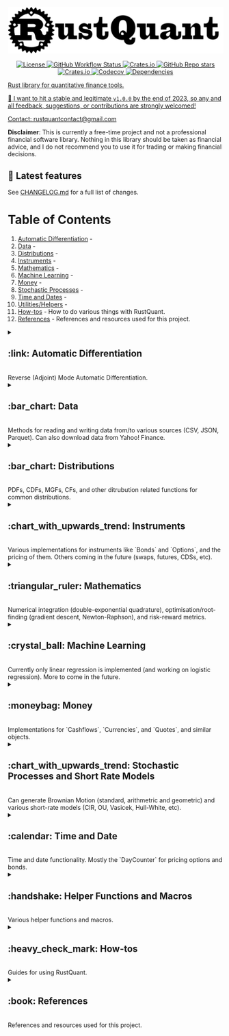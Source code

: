 
![](./images/logo.png)

<p align="center">
    <a href="#license" alt="license">
        <img alt="License" src="https://img.shields.io/github/license/avhz/RustQuant">
    <a href="#build" alt="build">
        <img alt="GitHub Workflow Status" src="https://img.shields.io/github/actions/workflow/status/avhz/RustQuant/build.yml">
    <a href="#downloads" alt="downloads">
        <img alt="Crates.io" src="https://img.shields.io/crates/d/RustQuant">
    <a href="#stars" alt="stars">
        <img alt="GitHub Repo stars" src="https://img.shields.io/github/stars/avhz/RustQuant">
    <a href="#version" alt="version">
        <img alt="Crates.io" src="https://img.shields.io/crates/v/RustQuant">
    <a href="#codecov" alt="codecov">
        <img alt="Codecov" src="https://img.shields.io/codecov/c/gh/avhz/RustQuant">
    <a href="#deps" alt="deps">
        <img alt="Dependencies" src="https://deps.rs/repo/github/avhz/RustQuant/status.svg">
</p>

Rust library for quantitative finance tools.

:dart: I want to hit a stable and legitimate `v1.0.0` by the end of 2023, so any and all feedback, suggestions, or contributions are strongly welcomed!

Contact: <rustquantcontact@gmail.com>

**Disclaimer**: This is currently a free-time project and not a professional financial software library. Nothing in this library should be taken as financial advice, and I do not recommend you to use it for trading or making financial decisions.

## :newspaper: Latest features

See [CHANGELOG.md](./CHANGELOG.md) for a full list of changes.

# Table of Contents

1. [Automatic Differentiation](#autodiff) -
2. [Data](#data) - 
3. [Distributions](#distributions) - 
4. [Instruments](#instruments) - 
5. [Mathematics](#maths) - 
6. [Machine Learning](#ml) - 
7. [Money](#money) - 
8. [Stochastic Processes](#stochastics) -
9. [Time and Dates](#time) - 
10. [Utilities/Helpers](#helpers) - 
11. [How-tos](#howto) - How to do various things with RustQuant.
12. [References](#references) - References and resources used for this project.


<details>
<summary>
<h2> 
:link: Automatic Differentiation <a name="autodiff"></a>
</h2>
<br>
Reverse (Adjoint) Mode Automatic Differentiation.
</summary>

Currently only gradients can be computed. Suggestions on how to extend the functionality to Hessian matrices are definitely welcome.

Additionally, only functions $f: \mathbb{R}^n \rightarrow \mathbb{R}$ (scalar output) are supported. However, you can manually apply the differentiation to multiple functions that could represent a vector output.

- [x] Reverse (Adjoint) Mode
  - Implementation via Operator and Function Overloading.
  - Useful when number of outputs is *smaller* than number of inputs.
    - i.e for functions $f:\mathbb{R}^n \rightarrow \mathbb{R}^m$, where $m \ll n$
- [ ] Forward (Tangent) Mode
  - Implementation via Dual Numbers.
  - Useful when number of outputs is *larger* than number of inputs.
    - i.e. for functions $f:\mathbb{R}^n \rightarrow \mathbb{R}^m$, where $m \gg n$

```rust
use RustQuant::autodiff::*;

fn main() {
    // Create a new Graph to store the computations.
    let g = Graph::new();

    // Assign variables.
    let x = g.var(69.);
    let y = g.var(420.);

    // Define a function.
    let f = {
      let a = x.powi(2);
      let b = y.powi(2);

      a + b + (x * y).exp()
    };

    // Accumulate the gradient.
    let gradient = f.accumulate();

    println!("Function = {}", f);
    println!("Gradient = {:?}", gradient.wrt([x, y]));
}
```

You can also generate Graphviz (dot) code to visualize the computation graphs:

```rust
println!("{}", graphviz(&graph, &variables));
```  

The computation graph from computing Black-Scholes Greeks is:

![Black-Scholes Greeks tape.](./images/black_scholes_tape.png)

It is clearly a work in progress, but gives a general idea of how the computation graph is structured.

If you want to improve the visualization, please feel free to submit a PR!

</details>



<details>
<summary>
<h2> 
:bar_chart: Data <a name="data"></a>
</h2>
<br>
Methods for reading and writing data from/to various sources (CSV, JSON, Parquet). Can also download data from Yahoo! Finance.
</summary>

You can:

- Download data from Yahoo! Finance into a Polars `DataFrame`.
- Compute returns on the `DataFrame` you just downloaded.

```rust
use RustQuant::data::*;
use time::macros::date;

fn main() {
    // New YahooFinanceData instance.
    // By default, date range is: 1970-01-01 to present.
    let mut yfd = YahooFinanceData::new("AAPL".to_string());

    // Can specify custom dates (optional).
    yfd.set_start_date(time::macros::datetime!(2019 - 01 - 01 0:00 UTC));
    yfd.set_end_date(time::macros::datetime!(2020 - 01 - 01 0:00 UTC));

    // Download the historical data.
    yfd.get_price_history();

    // Compute the returns.
    // Specify the type of returns to compute (Simple, Logarithmic, Absolute)
    // You don't need to run .get_price_history() first, .compute_returns()
    // will do it for you if necessary.
    yfd.compute_returns(ReturnsType::Logarithmic);

    println!("Apple's quotes: {:?}", yfd.price_history);
    println!("Apple's returns: {:?}", yfd.returns);
}
```

```bash
Apple's quotes: Some(shape: (252, 7)
┌────────────┬───────────┬───────────┬───────────┬───────────┬────────────┬───────────┐
│ date       ┆ open      ┆ high      ┆ low       ┆ close     ┆ volume     ┆ adjusted  │
│ ---        ┆ ---       ┆ ---       ┆ ---       ┆ ---       ┆ ---        ┆ ---       │
│ date       ┆ f64       ┆ f64       ┆ f64       ┆ f64       ┆ f64        ┆ f64       │
╞════════════╪═══════════╪═══════════╪═══════════╪═══════════╪════════════╪═══════════╡
│ 2019-01-02 ┆ 38.7225   ┆ 39.712502 ┆ 38.557499 ┆ 39.48     ┆ 1.481588e8 ┆ 37.994499 │
│ 2019-01-03 ┆ 35.994999 ┆ 36.43     ┆ 35.5      ┆ 35.547501 ┆ 3.652488e8 ┆ 34.209969 │
│ 2019-01-04 ┆ 36.1325   ┆ 37.137501 ┆ 35.950001 ┆ 37.064999 ┆ 2.344284e8 ┆ 35.670372 │
│ 2019-01-07 ┆ 37.174999 ┆ 37.2075   ┆ 36.474998 ┆ 36.982498 ┆ 2.191112e8 ┆ 35.590965 │
│ …          ┆ …         ┆ …         ┆ …         ┆ …         ┆ …          ┆ …         │
│ 2019-12-26 ┆ 71.205002 ┆ 72.495003 ┆ 71.175003 ┆ 72.477501 ┆ 9.31212e7  ┆ 70.798401 │
│ 2019-12-27 ┆ 72.779999 ┆ 73.4925   ┆ 72.029999 ┆ 72.449997 ┆ 1.46266e8  ┆ 70.771545 │
│ 2019-12-30 ┆ 72.364998 ┆ 73.172501 ┆ 71.305    ┆ 72.879997 ┆ 1.441144e8 ┆ 71.191582 │
│ 2019-12-31 ┆ 72.482498 ┆ 73.419998 ┆ 72.379997 ┆ 73.412498 ┆ 1.008056e8 ┆ 71.711739 │
└────────────┴───────────┴───────────┴───────────┴───────────┴────────────┴───────────┘)
```

```bash
Apple's returns: Some(shape: (252, 7)
┌────────────┬────────────┬───────────────┬───────────────┬───────────────┬──────────────┬──────────────┐
│ date       ┆ volume     ┆ open_logarith ┆ high_logarith ┆ low_logarithm ┆ close_logari ┆ adjusted_log │
│ ---        ┆ ---        ┆ mic           ┆ mic           ┆ ic            ┆ thmic        ┆ arithmic     │
│ date       ┆ f64        ┆ ---           ┆ ---           ┆ ---           ┆ ---          ┆ ---          │
│            ┆            ┆ f64           ┆ f64           ┆ f64           ┆ f64          ┆ f64          │
╞════════════╪════════════╪═══════════════╪═══════════════╪═══════════════╪══════════════╪══════════════╡
│ 2019-01-02 ┆ 1.481588e8 ┆ null          ┆ null          ┆ null          ┆ null         ┆ null         │
│ 2019-01-03 ┆ 3.652488e8 ┆ -0.073041     ┆ -0.086273     ┆ -0.082618     ┆ -0.104924    ┆ -0.104925    │
│ 2019-01-04 ┆ 2.344284e8 ┆ 0.003813      ┆ 0.019235      ┆ 0.012596      ┆ 0.041803     ┆ 0.041803     │
│ 2019-01-07 ┆ 2.191112e8 ┆ 0.028444      ┆ 0.001883      ┆ 0.014498      ┆ -0.002228    ┆ -0.002229    │
│ …          ┆ …          ┆ …             ┆ …             ┆ …             ┆ …            ┆ …            │
│ 2019-12-26 ┆ 9.31212e7  ┆ 0.000457      ┆ 0.017709      ┆ 0.006272      ┆ 0.019646     ┆ 0.019646     │
│ 2019-12-27 ┆ 1.46266e8  ┆ 0.021878      ┆ 0.013666      ┆ 0.011941      ┆ -0.00038     ┆ -0.00038     │
│ 2019-12-30 ┆ 1.441144e8 ┆ -0.005718     ┆ -0.004364     ┆ -0.010116     ┆ 0.005918     ┆ 0.005918     │
│ 2019-12-31 ┆ 1.008056e8 ┆ 0.001622      ┆ 0.003377      ┆ 0.014964      ┆ 0.00728      ┆ 0.00728      │
└────────────┴────────────┴───────────────┴───────────────┴───────────────┴──────────────┴──────────────┘)
```


### Read/write data

```rust
use RustQuant::data::*;

fn main() {
    // New `Data` instance.
    let mut data = Data::new(
        format: DataFormat::CSV, // Can also be JSON or PARQUET.
        path: String::from("./file/path/read.csv")
    )

    // Read from the given file. 
    data.read().unwrap();

    // New path to write the data to. 
    data.path = String::from("./file/path/write.csv")
    data.write().unwrap();

    println!("{:?}", data.data)
}
```

</details>

<details>
<summary>
<h2> 
:bar_chart: Distributions <a name="distributions"></a>
</h2>
<br>
PDFs, CDFs, MGFs, CFs, and other ditrubution related functions for common distributions.
</summary>

Probability density/mass functions, distribution functions, characteristic functions, etc.

- [x] Gaussian
- [x] Bernoulli
- [x] Binomial
- [x] Poisson
- [x] Uniform (discrete & continuous)
- [x] Chi-Squared
- [x] Gamma
- [x] Exponential

</details>

<details>
<summary>
<h2> 
:chart_with_upwards_trend: Instruments <a name="instruments"></a>
</h2>
<br>
Various implementations for instruments like `Bonds` and `Options`, and the pricing of them. Others coming in the future (swaps, futures, CDSs, etc).
</summary>

### :chart_with_downwards_trend: Bonds <a name="bonds"></a>

- Prices:
  - [x] The Vasicek Model
  - [x] The Cox, Ingersoll, and Ross Model
  - [x] The Hull–White (One-Factor) Model
  - [ ] The Rendleman and Bartter Model
  - [ ] The Ho–Lee Model
  - [ ] The Black–Derman–Toy Model
  - [ ] The Black–Karasinski Model
- [ ] Duration
- [ ] Convexity

### :money_with_wings: Option Pricing <a name="options"></a>

- Closed-form price solutions:
  - [x] Heston Model
  - [x] Barrier
  - [x] European
  - [x] Greeks/Sensitivities
  - [x] Lookback
  - [x] Asian: Continuous Geometric Average
  - [x] Forward Start
  - [ ] Basket
  - [ ] Rainbow
  - [ ] American

- Lattice models:
  - [x] Binomial Tree (Cox-Ross-Rubinstein)

The stochastic process generators can be used to price path-dependent options via Monte-Carlo.

- Monte Carlo pricing:
  - [x] Lookback
  - [ ] Asian
  - [ ] Chooser
  - [ ] Barrier

```rust
use RustQuant::options::*;

fn main() {
    let VanillaOption = EuropeanOption {
        initial_price: 100.0,
        strike_price: 110.0,
        risk_free_rate: 0.05,
        volatility: 0.2,
        dividend_rate: 0.02,
        time_to_maturity: 0.5,
    };

    let prices = VanillaOption.price();

    println!("Call price = {}", prices.0);
    println!("Put price = {}", prices.1);
}
```

</details>



<details>
<summary>
<h2> 
:triangular_ruler: Mathematics <a name="maths"></a>
</h2>
<br>
Numerical integration (double-exponential quadrature), optimisation/root-finding (gradient descent, Newton-Raphson), and risk-reward metrics.
</summary>

### Optimization and Root Finding

- [x] Gradient Descent
- [x] Newton-Raphson

Note: the reason you need to specify the lifetimes and use the type `Variable` is because the gradient descent optimiser uses the `RustQuant::autodiff` module to compute the gradients. This is a slight inconvenience, but the speed-up is enormous when working with functions with many inputs (when compared with using finite-difference quotients).

```rust
use RustQuant::optimisation::GradientDescent;

// Define the objective function.
fn himmelblau<'v>(variables: &[Variable<'v>]) -> Variable<'v> {
    let x = variables[0];
    let y = variables[1];

    ((x.powf(2.0) + y - 11.0).powf(2.0) + (x + y.powf(2.0) - 7.0).powf(2.0))
}

fn main() {
    // Create a new GradientDescent object with:
    //      - Step size: 0.005 
    //      - Iterations: 10000
    //      - Tolerance: sqrt(machine epsilon)
    let gd = GradientDescent::new(0.005, 10000, std::f64::EPSILON.sqrt() );

    // Perform the optimisation with:
    //      - Initial guess (10.0, 10.0),
    //      - Verbose output.
    let result = gd.optimize(&himmelblau, &vec![10.0, 10.0], true);
    
    // Print the result.
    println!("{:?}", result.minimizer);
}
```

### Integration

- Numerical Integration (needed for Heston model, for example):
  - [x] Tanh-Sinh (double exponential) quadrature
  - [x] Composite Midpoint Rule
  - [x] Composite Trapezoidal Rule
  - [x] Composite Simpson's 3/8 Rule

```rust
use RustQuant::math::*;

fn main() {
    // Define a function to integrate: e^(sin(x))
    fn f(x: f64) -> f64 {
        (x.sin()).exp()
    }

    // Integrate from 0 to 5.
    let integral = integrate(f, 0.0, 5.0);

    // ~ 7.18911925
    println!("Integral = {}", integral); 
}
```

### Risk-Reward Metrics

- [x] Risk-Reward Measures (Sharpe, Treynor, Sortino, etc)

</details>


<details>
<summary>
<h2>
:crystal_ball: Machine Learning <a name="ml"></a>
</h2>
<br>
Currently only linear regression is implemented (and working on logistic regression). More to come in the future.
</summary>

### Regression

- [x] Linear (using QR or SVD decomposition)
- [x] Logistic (via IRLS, adding MLE in the future).

</details>

<details>
<summary>
<h2> 
:moneybag: Money <a name="money"></a>
</h2>
<br>
Implementations for `Cashflows`, `Currencies`, and `Quotes`, and similar objects.
</summary>

- `Cashflows`
- `Currencies`
- `Quotes`

</details>

<details>
<summary>
<h2> 
:chart_with_upwards_trend: Stochastic Processes and Short Rate Models <a name="stochastics"></a>
</h2>
<br>
 Can generate Brownian Motion (standard, arithmetric and geometric) and various short-rate models (CIR, OU, Vasicek, Hull-White, etc).
</summary>

The following is a list of stochastic processes that can be generated.

- [x] Brownian Motion
- [x] Arithmetic Brownian Motion
  - $dX(t) = \mu dt + \sigma dW(t)$
- [x] Geometric Brownian Motion
  - $dX(t) = \mu X(t) dt + \sigma X(t) dW(t)$
  - Models: Black-Scholes (1973), Rendleman-Bartter (1980)
- [x] Cox-Ingersoll-Ross (1985)
  - $dX(t) = \left[ \theta - \alpha X(t) \right] dt + \sigma \sqrt{r_t} dW(t)$
- [x] Ornstein-Uhlenbeck process
  - $dX(t) = \theta \left[ \mu - X(t) \right] dt + \sigma dW(t)$
  - Models: Vasicek (1977)
- [x] Ho-Lee (1986)
  - $dX(t) = \theta(t) dt + \sigma dW(t)$
- [x] Hull-White (1990)
  - $dX(t) = \left[ \theta(t) - \alpha X(t) \right]dt + \sigma dW(t)$
- [x] Extended Vasicek (1990)
  - $dX(t) = \left[ \theta(t) - \alpha(t) X(t) \right] dt + \sigma dW(t)$
- [x] Black-Derman-Toy (1990)
  - $d\ln[X(t)] = \left[ \theta(t) + \frac{\sigma'(t)}{\sigma(t)}\ln[X(t)] \right]dt + \sigma_t dW(t)$
  - $d\ln[X(t)] = \theta(t) dt + \sigma dW(t)$

```rust
use RustQuant::stochastics::*;

fn main() {
    // Create new GBM with mu and sigma.
    let gbm = GeometricBrownianMotion::new(0.05, 0.9);

    // Generate path using Euler-Maruyama scheme.
    // Parameters: x_0, t_0, t_n, n, sims, parallel.
    let output = (&gbm).euler_maruyama(10.0, 0.0, 0.5, 10, 1, false);

    println!("GBM = {:?}", output.paths);
}
```

</details>


<details>
<summary>
<h2> 
:calendar: Time and Date <a name="time"></a>
</h2>
<br>
Time and date functionality. Mostly the `DayCounter` for pricing options and bonds.
</summary>

- `DayCounter`

</details>


<details>
<summary>
<h2> 
:handshake: Helper Functions and Macros <a name="helpers"></a>
</h2>
<br>
Various helper functions and macros.
</summary>

A collection of utility functions and macros.

- [x] Plot a vector.
- [x] Write vector to file.
- [x] Cumulative sum of vector.
- [x] Linearly spaced sequence.
- [x] `assert_approx_equal!`

</details>


<details>
<summary>
<h2> 
:heavy_check_mark: How-tos <a name="howto"></a>
</h2>
<br>
Guides for using RustQuant.
</summary>

See [/examples](./examples) for more details. Run them with:

```bash
cargo run --example automatic_differentiation
```

I would not recommend using RustQuant within any other libraries for some time, as it will most likely go through many breaking changes as I learn more Rust and settle on a decent structure for the library.

:pray: I would greatly appreciate contributions so it can get to the `v1.0.0` mark ASAP.

</details>

<details>
<summary>
<h2>
:book: References <a name="references"></a>
</h2>
<br>
References and resources used for this project.
</summary>

- John C. Hull - *Options, Futures, and Other Derivatives*
- Damiano Brigo & Fabio Mercurio - *Interest Rate Models - Theory and Practice (With Smile, Inflation and Credit)*
- Paul Glasserman - *Monte Carlo Methods in Financial Engineering*
- Andreas Griewank & Andrea Walther - *Evaluating Derivatives - Principles and Techniques of Algorithmic Differentiation*
- Steven E. Shreve - *Stochastic Calculus for Finance II: Continuous-Time Models*
- Espen Gaarder Haug - *Option Pricing Formulas*
- Antoine Savine - *Modern Computational Finance: AAD and Parallel Simulations*

</details>